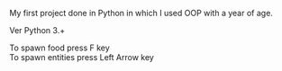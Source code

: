 My first project done in Python in which I used OOP with a year of age.

Ver Python 3.+

To spawn food press F key<br>
To spawn entities press Left Arrow key
